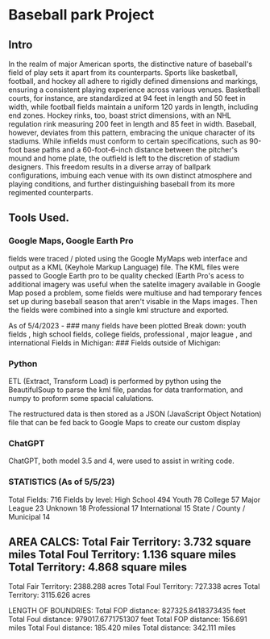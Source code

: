 # Baseball park Project

## Intro
In the realm of major American sports, the distinctive nature of baseball's field of play sets it apart from its counterparts. Sports like basketball, football, and hockey all adhere to rigidly defined dimensions and markings, ensuring a consistent playing experience across various venues. Basketball courts, for instance, are standardized at 94 feet in length and 50 feet in width, while football fields maintain a uniform 120 yards in length, including end zones. Hockey rinks, too, boast strict dimensions, with an NHL regulation rink measuring 200 feet in length and 85 feet in width. Baseball, however, deviates from this pattern, embracing the unique character of its stadiums. While infields must conform to certain specifications, such as 90-foot base paths and a 60-foot-6-inch distance between the pitcher's mound and home plate, the outfield is left to the discretion of stadium designers. This freedom results in a diverse array of ballpark configurations, imbuing each venue with its own distinct atmosphere and playing conditions, and further distinguishing baseball from its more regimented counterparts.

## Tools Used. 
### Google Maps, Google Earth Pro
fields were traced / ploted using the Google MyMaps web interface and output as a KML (Keyhole Markup Language) file. The KML files were passed to Google Earth pro to be quality checked (Earth Pro's acess to additional imagery was useful when the satelite imagery available in Google Map posed a problem, some fields were multiuse and had temporary fences set up during baseball season that aren't visable in the Maps images. Then the fields were combined into a single kml structure and exported.

As of 5/4/2023 - ### many fields have been plotted
Break down: youth fields , high school fields, college fields, professional , major league , and international
Fields in Michigan: ###
Fields outside of Michigan:

### Python
ETL (Extract, Transform Load) is performed by python using the BeautifulSoup to parse the kml file, pandas for data tranformation, and numpy to proform some spacial calulations.

The restructured data is then stored as a JSON (JavaScript Object Notation) file that can be fed back to Google Maps to create our custom display

### ChatGPT
ChatGPT, both model 3.5 and 4, were used to assist in writing code.




### STATISTICS (As of 5/5/23)
Total Fields: 716
Fields by level:
High School                   494
Youth                          78
College                        57
Major League                   23
Unknown                        18
Professional                   17
International                  15
State / County / Municipal     14

AREA CALCS:
Total Fair Territory: 3.732 square miles
Total Foul Territory: 1.136 square miles
Total Territory: 4.868 square miles
----------------------------------------------
Total Fair Territory: 2388.288 acres
Total Foul Territory: 727.338 acres
Total Territory: 3115.626 acres


LENGTH OF BOUNDRIES:
Total FOP distance: 827325.8418373435 feet
Total Foul distance: 979017.6771751307 feet
Total FOP distance: 156.691 miles
Total Foul distance: 185.420 miles
Total distance: 342.111 miles